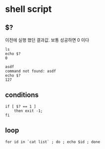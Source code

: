 # shell script

## $?
이전에 실행 했던 결과값. 보통 성공하면 0 이다
```
ls
echo $?
0

asdf
command not found: asdf
echo $?
127
```

## conditions

```
if [ $? == 1 ]
    then exit -1;
fi
```

## loop
```
for id in `cat list` ; do ; echo $id ; done
```

